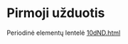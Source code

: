 <h1>Pirmoji užduotis</h1>

Periodinė elementų lentelė [10dND.html](https://htmlpreview.github.io/?https://github.com/GiedriusKazlauskas/intro/blob/master/10dND.html)
